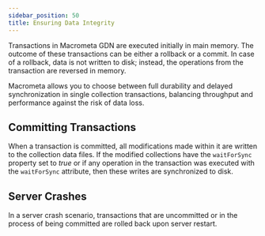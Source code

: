 ```yaml
---
sidebar_position: 50
title: Ensuring Data Integrity
---
```


Transactions in Macrometa GDN are executed initially in main memory. The outcome of these transactions can be either a rollback or a commit. In case of a rollback, data is not written to disk; instead, the operations from the transaction are reversed in memory.

Macrometa allows you to choose between full durability and delayed synchronization in single collection transactions, balancing throughput and performance against the risk of data loss.

## Committing Transactions

When a transaction is committed, all modifications made within it are written to the collection data files. If the modified collections have the `waitForSync` property set to _true_ or if any operation in the transaction was executed with the `waitForSync` attribute, then these writes are synchronized to disk.

## Server Crashes

In a server crash scenario, transactions that are uncommitted or in the process of being committed are rolled back upon server restart.
